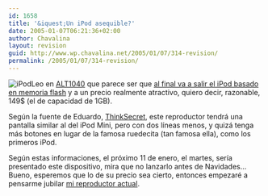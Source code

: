 ```yaml
---
id: 1658
title: '&iquest;Un iPod asequible?'
date: 2005-01-07T06:21:36+02:00
author: Chavalina
layout: revision
guid: http://www.wp.chavalina.net/2005/01/07/314-revision/
permalink: /2005/01/07/314-revision/
---
```

<img class="imgizqda" src="http://www.chavalina.net/imagenes/fotos/ipod-logo.jpg" alt="iPod" />Leo en <a href="http://www.alt1040.com/" target="_blank">ALT1040</a> que parece ser que <a href="http://www.alt1040.com/archivo/2005/01/06/ipod_de_149_sera_lanzado_el_11_de_enero" target="_blank">al final va a salir el iPod basado en memoria flash</a> y a un precio realmente atractivo, quiero decir, razonable, 149$ (el de capacidad de 1GB).

Seg&uacute;n la fuente de Eduardo, <a href="http://thinksecret.com/news/0501expo4.html" target="_blank">ThinkSecret</a>, este reproductor tendrá una pantalla similar al del iPod Mini, pero con dos l&iacute;neas menos, y quizá tenga más botones en lugar de la famosa ruedecita (tan famosa ella), como los primeros iPod.

Seg&uacute;n estas informaciones, el próximo 11 de enero, el martes, ser&iacute;a presentado este dispositivo, mira que no lanzarlo antes de Navidades… Bueno, esperemos que lo de su precio sea cierto, entonces empezaré a pensarme jubilar <a href="http://www.chavalina.net/comentar.php?idpost=141" target="_blank">mi reproductor actual</a>.